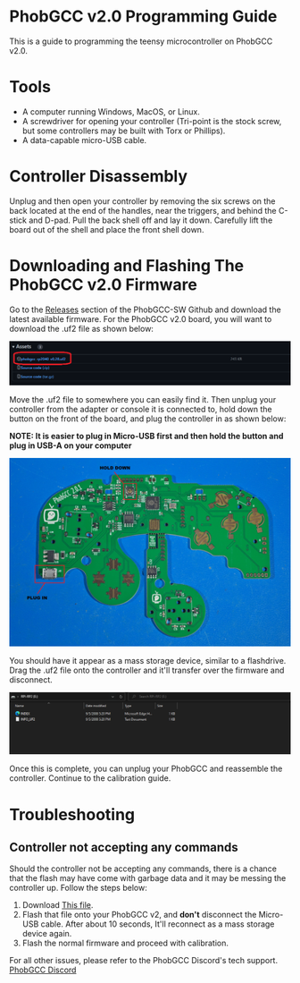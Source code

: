 # PhobGCC v2.0 Programming Guide

This is a guide to programming the teensy microcontroller on PhobGCC v2.0.

# Tools

* A computer running Windows, MacOS, or Linux.
* A screwdriver for opening your controller (Tri-point is the stock screw, but some controllers may be built with Torx or Phillips).
* A data-capable micro-USB cable.

# Controller Disassembly

Unplug and then open your controller by removing the six screws on the back located at the end of the handles, near the triggers, and behind the C-stick and D-pad.
Pull the back shell off and lay it down.
Carefully lift the board out of the shell and place the front shell down.

# Downloading and Flashing The PhobGCC v2.0 Firmware

Go to the [Releases](https://github.com/PhobGCC/PhobGCC-SW/releases) section of the PhobGCC-SW Github and download the latest available firmware. For the PhobGCC v2.0 board, you will want to download the .uf2 file as shown below:

![PHOB2_FILES](For_Users/Phob_Programming_Guide_Images/phob2_files.PNG)

Move the .uf2 file to somewhere you can easily find it. Then unplug your controller from the adapter or console it is connected to, hold down the button on the front of the board, and plug the controller in as shown below:

**NOTE: It is easier to plug in Micro-USB first and then hold the button and plug in USB-A on your computer**

![PHOB2_PLUGIN](For_Users/Phob_Programming_Guide_Images/phob2_hold.jpg)

You should have it appear as a mass storage device, similar to a flashdrive. Drag the .uf2 file onto the controller and it'll transfer over the firmware and disconnect.

![PHOB2_PLUGIN](For_Users/Phob_Programming_Guide_Images/Phob2_transfer.PNG)

Once this is complete, you can unplug your PhobGCC and reassemble the controller. Continue to the calibration guide.

# Troubleshooting

## Controller not accepting any commands

Should the controller not be accepting any commands, there is a chance that the flash may have come with garbage data and it may be messing the controller up. Follow the steps below:

1. Download [This file](https://drive.google.com/file/d/15iXiLqbS9To-jfmHwR3WShfgkgc5nex1/view?usp=sharing).
2. Flash that file onto your PhobGCC v2, and **don't** disconnect the Micro-USB cable. After about 10 seconds, It'll reconnect as a mass storage device again.
3. Flash the normal firmware and proceed with calibration.


For all other issues, please refer to the PhobGCC Discord's tech support.
[PhobGCC Discord](https://discord.gg/yrpUu7mgzm)
